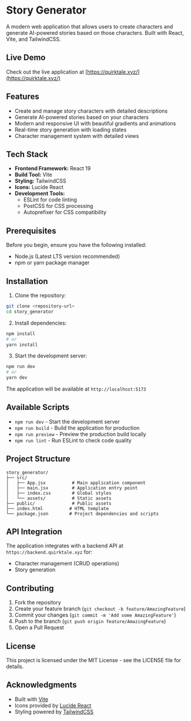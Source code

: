 # Story Generator

A modern web application that allows users to create characters and generate AI-powered stories based on those characters. Built with React, Vite, and TailwindCSS.

## Live Demo

Check out the live application at [https://quirktale.xyz/](https://quirktale.xyz/)

## Features

- Create and manage story characters with detailed descriptions
- Generate AI-powered stories based on your characters
- Modern and responsive UI with beautiful gradients and animations
- Real-time story generation with loading states
- Character management system with detailed views

## Tech Stack

- **Frontend Framework:** React 19
- **Build Tool:** Vite
- **Styling:** TailwindCSS
- **Icons:** Lucide React
- **Development Tools:**
  - ESLint for code linting
  - PostCSS for CSS processing
  - Autoprefixer for CSS compatibility

## Prerequisites

Before you begin, ensure you have the following installed:
- Node.js (Latest LTS version recommended)
- npm or yarn package manager

## Installation

1. Clone the repository:
```bash
git clone <repository-url>
cd story_generator
```

2. Install dependencies:
```bash
npm install
# or
yarn install
```

3. Start the development server:
```bash
npm run dev
# or
yarn dev
```

The application will be available at `http://localhost:5173`

## Available Scripts

- `npm run dev` - Start the development server
- `npm run build` - Build the application for production
- `npm run preview` - Preview the production build locally
- `npm run lint` - Run ESLint to check code quality

## Project Structure

```
story_generator/
├── src/
│   ├── App.jsx          # Main application component
│   ├── main.jsx         # Application entry point
│   ├── index.css        # Global styles
│   └── assets/          # Static assets
├── public/              # Public assets
├── index.html          # HTML template
└── package.json        # Project dependencies and scripts
```

## API Integration

The application integrates with a backend API at `https://backend.quirktale.xyz` for:
- Character management (CRUD operations)
- Story generation

## Contributing

1. Fork the repository
2. Create your feature branch (`git checkout -b feature/AmazingFeature`)
3. Commit your changes (`git commit -m 'Add some AmazingFeature'`)
4. Push to the branch (`git push origin feature/AmazingFeature`)
5. Open a Pull Request

## License

This project is licensed under the MIT License - see the LICENSE file for details.

## Acknowledgments

- Built with [Vite](https://vitejs.dev/)
- Icons provided by [Lucide React](https://lucide.dev/)
- Styling powered by [TailwindCSS](https://tailwindcss.com/)
